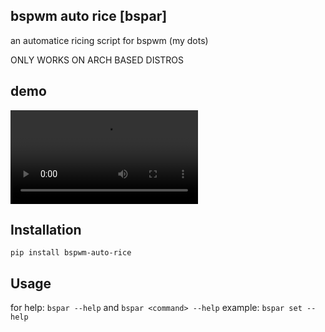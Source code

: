 ## bspwm auto rice [bspar]
an automatice ricing script for bspwm (my dots)

ONLY WORKS ON ARCH BASED DISTROS

## demo
![Demo](https://i.imgur.com/VBXp4yK.mp4)

## Installation
```pip install bspwm-auto-rice```

## Usage
for help:
```bspar --help```
and 
```bspar <command> --help```
example:
```bspar set --help```